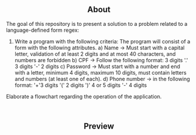 <h2 align="center"> About </h2>
<p> The goal of this repository is to present a solution to a problem related to a language-defined form regex:

1) Write a program with the following criteria: The program will consist of a form with the following attributes.
a) Name -> Must start with a capital letter, validation of at least 2 digits and at most 40 characters, and numbers are forbidden
b) CPF -> Follow the following format: 3 digits '.' 3 digits '-' 2 digits
c) Password -> Must start with a number and end with a letter, minimum 4 digits, maximum 10 digits, must contain letters and numbers (at least one of each).
d) Phone number -> in the following format: '+'3 digits '(' 2 digits ')' 4 or 5 digits '-' 4 digits

Elaborate a flowchart regarding the operation of the application. </p>
<br>
<h2 align="center"> Preview </h2>

<br>